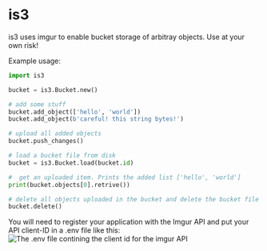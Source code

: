 # is3

is3 uses imgur to enable bucket storage of arbitray objects. Use at your own risk!

Example usage:
```py
import is3

bucket = is3.Bucket.new()

# add some stuff
bucket.add_object(['hello', 'world'])
bucket.add_object(b'careful! this string bytes!')

# upload all added objects
bucket.push_changes()

# load a bucket file from disk
bucket = is3.Bucket.load(bucket.id)

#  get an uploaded item. Prints the added list ['hello', 'world']
print(bucket.objects[0].retrive())

# delete all objects uploaded in the bucket and delete the bucket file
bucket.delete()
```

You will need to register your application with the Imgur API and put your API client-ID in a .env file like this:
![The .env file contining the client id for the imgur API](https://i.imgur.com/McS1hQp.png)
